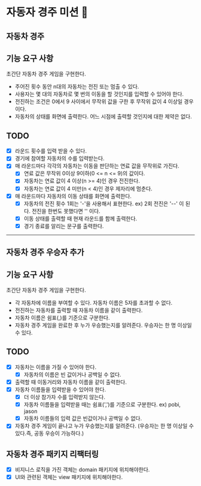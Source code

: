 # 자동자 경주 미션 🚀

## 자동차 경주

## 기능 요구 사항
초간단 자동차 경주 게임을 구현한다.
* 주어진 횟수 동안 n대의 자동차는 전진 또는 멈출 수 있다.
* 사용자는 몇 대의 자동차로 몇 번의 이동을 할 것인지를 입력할 수 있어야 한다.
* 전진하는 조건은 0에서 9 사이에서 무작위 값을 구한 후 무작위 값이 4 이상일 경우이다.
* 자동차의 상태를 화면에 출력한다. 어느 시점에 출력할 것인지에 대한 제약은 없다.

## TODO
* [x] 라운드 횟수를 입력 받을 수 있다.
* [x] 경기에 참여할 자동차의 수를 입력받는다.
* [x] 매 라운드마다 각각의 자동차는 이동을 판단하는 연료 값을 무작위로 가진다.
  * [x] 연료 값은 무작위 0이상 9이하(0 <= n <= 9)의 값이다. 
  * [x] 자동차는 연료 값이 4 이상(n >= 4)인 경우 전진한다.
  * [x] 자동차는 연료 값이 4 미만(n < 4)인 경우 제자리에 멈춘다.
* [x] 매 라운드마다 자동차의 이동 상태를 화면에 출력한다.
  * [x] 자동차의 전진 횟수 1회는 '-'을 사용해서 표현한다. ex) 2회 전진은 '--' 이 된다. 전진을 한번도 못했다면 '' 이다.
  * [x] 이동 상태를 출력할 때 현재 라운드를 함께 출력한다.
  * [x] 경기 종료를 알리는 문구를 출력한다.

---

## 자동차 경주 우승자 추가

## 기능 요구 사항
초간단 자동차 경주 게임을 구현한다.
* 각 자동차에 이름을 부여할 수 있다. 자동차 이름은 5자를 초과할 수 없다.
* 전진하는 자동차를 출력할 때 자동차 이름을 같이 출력한다.
* 자동차 이름은 쉼표(,)를 기준으로 구분한다.
* 자동차 경주 게임을 완료한 후 누가 우승했는지를 알려준다. 우승자는 한 명 이상일 수 있다.

## TODO
* [x] 자동차는 이름을 가질 수 있어야 한다.
  * [x] 자동차의 이름은 빈 값이거나 공백일 수 없다.
* [x] 출력할 때 이동거리와 자동차 이름을 같이 출력한다.
* [x] 자동차 이름들을 입력받을 수 있어야 한다.
  * [x] 더 이상 참가자 수를 입력받지 않는다.
  * [x] 자동차 이름들을 입력받을 때는 쉼표(',')를 기준으로 구분한다. ex) pobi, jason
  * [x] 자동차 이름들의 입력 값은 빈값이거나 공백일 수 없다.
* [x] 자동차 경주 게임이 끝나고 누가 우승했는지를 알려준다. (우승자는 한 명 이상일 수 있다.즉, 공동 우승이 가능하다.)

## 자동차 경주 패키지 리팩터링
* [x] 비지니스 로직을 가진 객체는 domain 패키지에 위치해야한다.
* [x] UI와 관련된 객체는 view 패키지에 위치해야한다.

